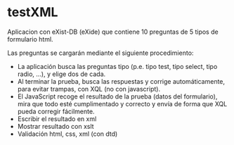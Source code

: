 # testXML

Aplicacion con eXist-DB (eXide) que contiene 10 preguntas de 5 tipos de formulario html.

Las preguntas se cargarán mediante el siguiente procedimiento:

- La aplicación busca las preguntas tipo (p.e. tipo test, tipo select, tipo radio, ...), y elige dos de cada.
- Al terminar la prueba, busca las respuestas y corrige automáticamente, para evitar trampas, con XQL (no con javascript).
- El JavaScript recoge el resultado de la prueba (datos del formulario), mira que todo esté cumplimentado y correcto y envía de forma que XQL pueda corregir fácilmente.
- Escribir el resultado en xml
- Mostrar resultado con xslt
- Validación html, css, xml (con dtd)
